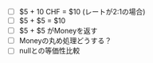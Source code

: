 -[ ] $5 + 10 CHF = $10 (レートが2:1の場合)
-[ ] $5 + $5 = $10
-[ ] $5 + $5 がMoneyを返す
-[ ] Moneyの丸め処理どうする？
-[ ] nullとの等価性比較
